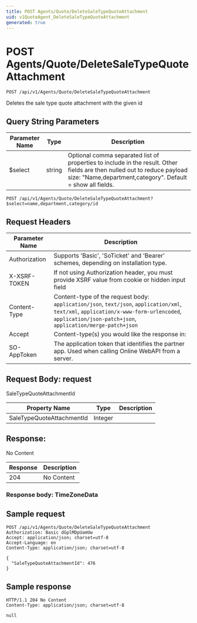 ```yaml
---
title: POST Agents/Quote/DeleteSaleTypeQuoteAttachment
uid: v1QuoteAgent_DeleteSaleTypeQuoteAttachment
generated: true
---
```


# POST Agents/Quote/DeleteSaleTypeQuoteAttachment

```http
POST /api/v1/Agents/Quote/DeleteSaleTypeQuoteAttachment
```

Deletes the sale type quote attachment with the given id







## Query String Parameters

| Parameter Name | Type |  Description |
|----------------|------|--------------|
| $select | string |  Optional comma separated list of properties to include in the result. Other fields are then nulled out to reduce payload size: "Name,department,category". Default = show all fields. |

```http
POST /api/v1/Agents/Quote/DeleteSaleTypeQuoteAttachment?$select=name,department,category/id
```


## Request Headers

| Parameter Name | Description |
|----------------|-------------|
| Authorization  | Supports 'Basic', 'SoTicket' and 'Bearer' schemes, depending on installation type. |
| X-XSRF-TOKEN   | If not using Authorization header, you must provide XSRF value from cookie or hidden input field |
| Content-Type | Content-type of the request body: `application/json`, `text/json`, `application/xml`, `text/xml`, `application/x-www-form-urlencoded`, `application/json-patch+json`, `application/merge-patch+json` |
| Accept         | Content-type(s) you would like the response in:  |
| SO-AppToken | The application token that identifies the partner app. Used when calling Online WebAPI from a server. |

## Request Body: request 

SaleTypeQuoteAttachmentId 

| Property Name | Type |  Description |
|----------------|------|--------------|
| SaleTypeQuoteAttachmentId | Integer |  |

## Response:

No Content

| Response | Description |
|----------------|-------------|
| 204 | No Content |

### Response body: TimeZoneData


## Sample request

```http!
POST /api/v1/Agents/Quote/DeleteSaleTypeQuoteAttachment
Authorization: Basic dGplMDpUamUw
Accept: application/json; charset=utf-8
Accept-Language: en
Content-Type: application/json; charset=utf-8

{
  "SaleTypeQuoteAttachmentId": 476
}
```

## Sample response

```http_
HTTP/1.1 204 No Content
Content-Type: application/json; charset=utf-8

null
```